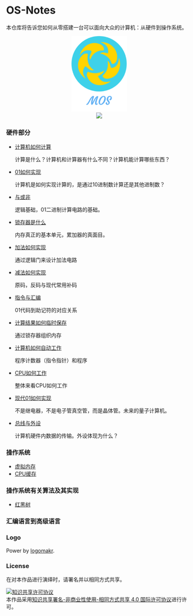 # OS-Notes

本仓库将告诉您如何从零搭建一台可以面向大众的计算机：从硬件到操作系统。               

<div align="center"> 
    <img src="other/moslogo.png" width="150px"/>
	<br/>
     <a href="https://3249977074.gitbook.io/os-notes/">
         <img src="https://img.shields.io/badge/_-gitbook-4ab8a1.svg">
    </a> 
</div>



### 硬件部分

- [计算机如何计算](notes/how-computer-compute.md)

  计算是什么？计算机和计算器有什么不同？计算机能计算哪些东西？

- [01如何实现](notes/01-implement.md)

  计算机是如何实现计算的，是通过10进制数计算还是其他进制数？

- [与或非]()

  逻辑基础，01二进制计算电路的基础。

- [锁存器是什么]()

  内存真正的基本单元，累加器的真面目。

- [加法如何实现]()

  通过逻辑门来设计加法电路

- [减法如何实现]()

  原码，反码与现代常用补码

- [指令与汇编]()

  01代码到助记符的对应关系

- [计算结果如何临时保存]()

  通过锁存器组织内存

- [计算机如何自动工作]()

  程序计数器（指令指针）和程序

- [CPU如何工作](notes/how-does-cpu-work.md)

  整体来看CPU如何工作

- [现代01如何实现]()

  不是继电器，不是电子管真空管，而是晶体管。未来的量子计算机。

- [总线与外设]()

  计算机硬件内数据的传输。外设体现为什么？

### 操作系统

- [虚拟内存](notes/virtual-memory.md)
- [CPU缓存](notes/cpu-cache.md)

### 操作系统有关算法及其实现

- [红黑树](notes/red-black-tree.md)

### 汇编语言到高级语言

### Logo

Power by [logomakr](https://logomakr.com/).
### License
在对本作品进行演绎时，请署名并以相同方式共享。

<a rel="license" href="http://creativecommons.org/licenses/by-nc-sa/4.0/"><img alt="知识共享许可协议" style="border-width:0" src="https://i.creativecommons.org/l/by-nc-sa/4.0/88x31.png" /></a><br />本作品采用<a rel="license" href="http://creativecommons.org/licenses/by-nc-sa/4.0/">知识共享署名-非商业性使用-相同方式共享 4.0 国际许可协议</a>进行许可。
